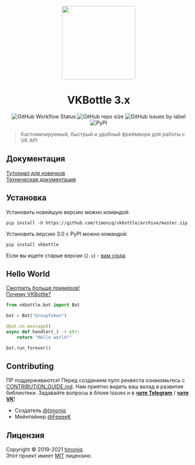 <p align="center">
  <a href="https://github.com/timoniq/vkbottle">
    <img src="https://raw.githubusercontent.com/timoniq/vkbottle/master/docs/logo.jpg" width="200px" style="display: inline-block; border-radius: 5px">
  </a>
</p>
<h1 align="center">
  VKBottle 3.x
</h1>
<p align="center">
  <img alt="GitHub Workflow Status" src="https://img.shields.io/github/workflow/status/timoniq/vkbottle/CI?style=flat-square">
  <img alt="GitHub repo size" src="https://img.shields.io/github/repo-size/timoniq/vkbottle?style=flat-square">
  <img alt="GitHub issues by-label" src="https://img.shields.io/github/issues/timoniq/vkbottle/bug?style=flat-square">
  <img alt="PyPI" src="https://img.shields.io/pypi/v/vkbottle?color=green&label=PyPI&style=flat-square">
</p>

> Кастомизируемый, быстрый и удобный фреймворк для работы с VK API

## Документация

[Туториал для новичков](https://github.com/timoniq/vkbottle/blob/master/docs/tutorial/index.md)\
[Техническая документация](https://vkbottle.readthedocs.io/ru/latest)

## Установка

Установить новейшую версию можно командой:

```shell
pip install -U https://github.com/timoniq/vkbottle/archive/master.zip
```

Установить версию 3.0 с PyPI можно командой:

```shell
pip install vkbottle
```

Если вы ищете старые версии (`2.x`) - [вам сюда](https://github.com/timoniq/vkbottle/tree/v2.0)

## Hello World

[Смотреть больше примеров!](https://github.com/vkbottle/vkbottle/tree/master/examples)\
[Почему VKBottle?](https://github.com/vkbottle/vkbottle/blob/master/docs/why_vkbottle.md)

```python
from vkbottle.bot import Bot

bot = Bot("GroupToken")

@bot.on.message()
async def handler(_) -> str:
    return "Hello world!"

bot.run_forever()
```

## Contributing

ПР поддерживаются! Перед созданием пулл реквеста ознакомьтесь с [CONTRIBUTION_GUIDE.md](CONTRIBUTION_GUIDE.md). Нам приятно видеть ваш вклад в развитие библиотеки. Задавайте вопросы в блоке Issues и в [**чате Telegram**](https://t.me/vkbottle_ru) / [**чате VK**](https://vk.me/join/AJQ1d7fBUBM_800lhEe_AwJj)!

* Создатель [@timoniq](https://github.com/timoniq)
* Мейнтейнер [@FeeeeK](https://github.com/FeeeeK)

## Лицензия

Copyright © 2019-2021 [timoniq](https://github.com/timoniq).\
Этот проект имеет [MIT](https://github.com/timoniq/vkbottle/blob/master/LICENSE) лицензию.

